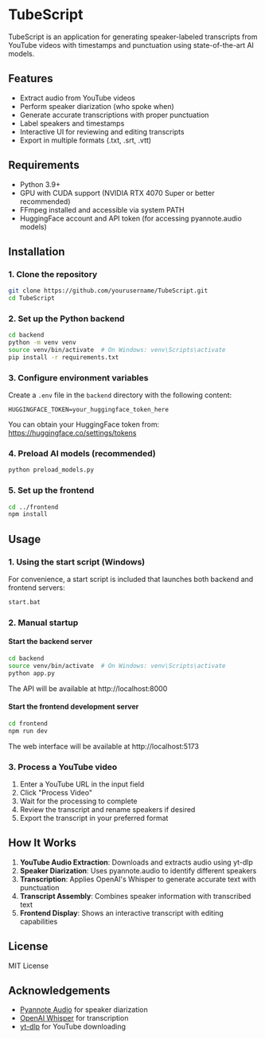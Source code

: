 # TubeScript

TubeScript is an application for generating speaker-labeled transcripts from YouTube videos with timestamps and punctuation using state-of-the-art AI models.

## Features

- Extract audio from YouTube videos
- Perform speaker diarization (who spoke when)
- Generate accurate transcriptions with proper punctuation
- Label speakers and timestamps
- Interactive UI for reviewing and editing transcripts
- Export in multiple formats (.txt, .srt, .vtt)

## Requirements

- Python 3.9+
- GPU with CUDA support (NVIDIA RTX 4070 Super or better recommended)
- FFmpeg installed and accessible via system PATH
- HuggingFace account and API token (for accessing pyannote.audio models)

## Installation

### 1. Clone the repository

```bash
git clone https://github.com/yourusername/TubeScript.git
cd TubeScript
```

### 2. Set up the Python backend

```bash
cd backend
python -m venv venv
source venv/bin/activate  # On Windows: venv\Scripts\activate
pip install -r requirements.txt
```

### 3. Configure environment variables

Create a `.env` file in the `backend` directory with the following content:

```
HUGGINGFACE_TOKEN=your_huggingface_token_here
```

You can obtain your HuggingFace token from: https://huggingface.co/settings/tokens

### 4. Preload AI models (recommended)

```bash
python preload_models.py
```

### 5. Set up the frontend

```bash
cd ../frontend
npm install
```

## Usage

### 1. Using the start script (Windows)

For convenience, a start script is included that launches both backend and frontend servers:

```bash
start.bat
```

### 2. Manual startup

#### Start the backend server

```bash
cd backend
source venv/bin/activate  # On Windows: venv\Scripts\activate
python app.py
```

The API will be available at http://localhost:8000

#### Start the frontend development server

```bash
cd frontend
npm run dev
```

The web interface will be available at http://localhost:5173

### 3. Process a YouTube video

1. Enter a YouTube URL in the input field
2. Click "Process Video"
3. Wait for the processing to complete
4. Review the transcript and rename speakers if desired
5. Export the transcript in your preferred format

## How It Works

1. **YouTube Audio Extraction**: Downloads and extracts audio using yt-dlp
2. **Speaker Diarization**: Uses pyannote.audio to identify different speakers
3. **Transcription**: Applies OpenAI's Whisper to generate accurate text with punctuation
4. **Transcript Assembly**: Combines speaker information with transcribed text
5. **Frontend Display**: Shows an interactive transcript with editing capabilities

## License

MIT License

## Acknowledgements

- [Pyannote Audio](https://github.com/pyannote/pyannote-audio) for speaker diarization
- [OpenAI Whisper](https://github.com/openai/whisper) for transcription
- [yt-dlp](https://github.com/yt-dlp/yt-dlp) for YouTube downloading
